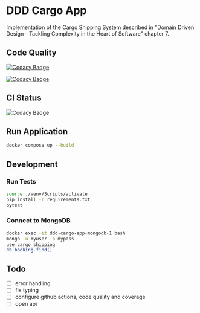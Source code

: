 # DDD Cargo App
Implementation of the Cargo Shipping System described in "Domain Driven Design - Tackling Complexity in the Heart of Software" chapter 7.

## Code Quality

[![Codacy Badge](https://app.codacy.com/project/badge/Grade/7cfb5f6a05814a8890430aa724bd313f)](https://app.codacy.com/gh/Bruna557/ddd-cargo-app/dashboard?utm_source=gh&utm_medium=referral&utm_content=&utm_campaign=Badge_grade)

[![Codacy Badge](https://app.codacy.com/project/badge/Coverage/7cfb5f6a05814a8890430aa724bd313f)](https://app.codacy.com/gh/Bruna557/ddd-cargo-app/dashboard?utm_source=gh&utm_medium=referral&utm_content=&utm_campaign=Badge_coverage)


## CI Status

![Codacy Badge](https://github.com/Bruna557/ddd-cargo-app/actions/workflows/workflow.yml/badge.svg)

## Run Application

```bash
docker compose up --build
```

## Development

### Run Tests

```bash
source ./venv/Scripts/activate
pip install -r requirements.txt
pytest
```

### Connect to MongoDB

```bash
docker exec -it ddd-cargo-app-mongodb-1 bash
mongo -u myuser -p mypass
use cargo_shipping
db.booking.find()
```

## Todo

- [ ] error handling
- [ ] fix typing
- [ ] configure github actions, code quality and coverage
- [ ] open api
